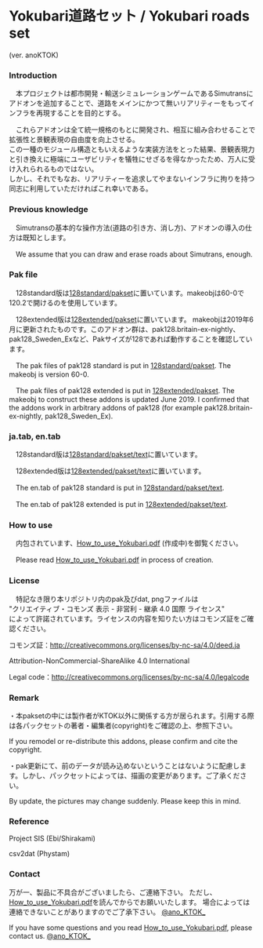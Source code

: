 # Yokubari道路セット / Yokubari roads set
(ver. anoKTOK)


### Introduction
　本プロジェクトは都市開発・輸送シミュレーションゲームであるSimutransにアドオンを追加することで、道路をメインにかつて無いリアリティーをもってインフラを再現することを目的とする。

　これらアドオンは全て統一規格のもとに開発され、相互に組み合わせることで拡張性と景観表現の自由度を向上させる。  
この一種のモジュール構造ともいえるような実装方法をとった結果、景観表現力と引き換えに極端にユーザビリティを犠牲にせざるを得なかったため、万人に受け入れられるものではない。  
しかし、それでもなお、リアリティーを追求してやまないインフラに拘りを持つ同志に利用していただければこれ幸いである。  


### Previous knowledge
　Simutransの基本的な操作方法(道路の引き方、消し方)、アドオンの導入の仕方は既知とします。

　We assume that you can draw and erase roads about Simutrans, enough.  

### Pak file
　128standard版は[128standard/pakset](https://github.com/anoKTOK/Yokubari_roads_set_ver_anoKTOK/tree/main/128extended/pakset)に置いています。makeobjは60-0で120.2で開けるのを使用しています。

　128extended版は[128extended/pakset](https://github.com/anoKTOK/Yokubari_roads_set_ver_anoKTOK/tree/main/128extended/pakset)に置いています。
 makeobjは2019年6月に更新されたものです。このアドオン群は、pak128.britain-ex-nightly、pak128_Sweden_Exなど、Pakサイズが128であれば動作することを確認しています。

　The pak files of pak128 standard is put in [128standard/pakset](https://github.com/anoKTOK/Yokubari_roads_set_ver_anoKTOK/tree/main/128extended/pakset).
 The makeobj is version 60-0.


　The pak files of pak128 extended is put in [128extended/pakset](https://github.com/anoKTOK/Yokubari_roads_set_ver_anoKTOK/tree/main/128extended/pakset).
 The makeobj to construct these addons is updated June 2019.
 I confirmed that the addons work in arbitrary addons of pak128 (for example pak128.britain-ex-nightly, pak128_Sweden_Ex).

### ja.tab, en.tab
　128standard版は[128standard/pakset/text](https://github.com/anoKTOK/Yokubari_roads_set_ver_anoKTOK/tree/main/128standard/pakset/text)に置いています。

　128extended版は[128extended/pakset/text](https://github.com/anoKTOK/Yokubari_roads_set_ver_anoKTOK/tree/main/128extended/pakset/text)に置いています。

　The en.tab of pak128 standard is put in [128standard/pakset/text](https://github.com/anoKTOK/Yokubari_roads_set_ver_anoKTOK/tree/main/128standard/pakset/text).

　The en.tab of pak128 extended is put in [128extended/pakset/text](https://github.com/anoKTOK/Yokubari_roads_set_ver_anoKTOK/tree/main/128extended/pakset/text).

### How to use
　内包されています、[How_to_use_Yokubari.pdf](https://github.com/anoKTOK/Yokubari_roads_set_ver_anoKTOK/blob/main/How_to_use/How_to_use_Yokubari.pdf) (作成中)を御覧ください。

　Please read [How_to_use_Yokubari.pdf](https://github.com/anoKTOK/Yokubari_roads_set_ver_anoKTOK/blob/main/How_to_use/How_to_use_Yokubari.pdf) in process of creation.

### License
　特記なき限り本リポジトリ内のpak及びdat, pngファイルは  
"クリエイティブ・コモンズ 表示 - 非営利 - 継承 4.0 国際 ライセンス"  
によって許諾されています。ライセンスの内容を知りたい方はコモンズ証をご確認ください。

コモンズ証：http://creativecommons.org/licenses/by-nc-sa/4.0/deed.ja  

Attribution-NonCommercial-ShareAlike 4.0 International

Legal code：http://creativecommons.org/licenses/by-nc-sa/4.0/legalcode  

### Remark
・本paksetの中には製作者がKTOK以外に関係する方が居られます。引用する際は各パックセットの著者・編集者(copyright)をご確認の上、参照下さい。

  If you remodel or re-distribute this addons, please confirm and cite the copyright.
      
・pak更新にて、前のデータが読み込めないということはないように配慮します。しかし、パックセットによっては、描画の変更があります。ご了承ください。

  By update, the pictures may change suddenly. Please keep this in mind.

### Reference
Project SIS (Ebi/Shirakami)

csv2dat (Phystam)

### Contact
万が一、製品に不具合がございましたら、ご連絡下さい。
ただし、[How_to_use_Yokubari.pdf](https://github.com/anoKTOK/Yokubari_roads_set_ver_anoKTOK/blob/main/How_to_use/How_to_use_Yokubari.pdf)を読んでからでお願いいたします。
場合によっては連絡できないことがありますのでご了承下さい。
[@ano_KTOK_](https://twitter.com/ano_KTOK_)

If you have some questions and
you read [How_to_use_Yokubari.pdf](https://github.com/anoKTOK/Yokubari_roads_set_ver_anoKTOK/blob/main/How_to_use/How_to_use_Yokubari.pdf),
please contact us.
[@ano_KTOK_](https://twitter.com/ano_KTOK_)
